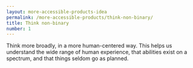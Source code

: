 ```yaml
---
layout: more-accessible-products-idea
permalink: /more-accessible-products/think-non-binary/
title: Think non-binary
number: 1
---
```


Think more broadly, in a more human-centered way. This helps us understand the wide range of human experience, that abilities exist on a spectrum, and that things seldom go as planned.